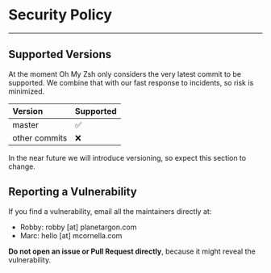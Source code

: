 # Security Policy
---
## Supported Versions

At the moment Oh My Zsh only considers the very latest commit to be supported.
We combine that with our fast response to incidents, so risk is minimized.

| Version        | Supported          |
|:-------------- |:------------------ |
| master         | :white_check_mark: |
| other commits  | :x:                |

In the near future we will introduce versioning, so expect this section to change.

## Reporting a Vulnerability

If you find a vulnerability, email all the maintainers directly at:

- Robby: robby [at] planetargon.com
- Marc: hello [at] mcornella.com

**Do not open an issue or Pull Request directly**, because it might reveal the vulnerability.
